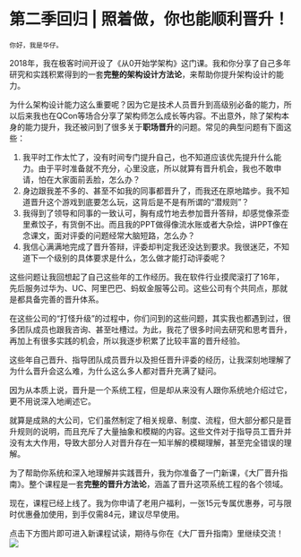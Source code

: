 # 第二季回归 | 照着做，你也能顺利晋升！

    你好，我是华仔。

2018年，我在极客时间开设了《从0开始学架构》这门课。我和你分享了自己多年研究和实践积累得到的一套**完整的架构设计方法论**，来帮助你提升架构设计的能力。

为什么架构设计能力这么重要呢？因为它是技术人员晋升到高级别必备的能力，所以后来我也在QCon等场合分享了架构师怎么成长等内容。不出意外，除了架构本身的能力提升，我还被问到了很多关于**职场晋升**的问题。常见的典型问题有下面这些：

1.  我平时工作太忙了，没有时间专门提升自己，也不知道应该优先提升什么能力。由于平时准备就不充分，心里没底，所以就算有晋升机会，我也不敢申请，怕在大家面前丢脸，怎么办？
2.  身边跟我差不多的、甚至不如我的同事都晋升了，而我还在原地踏步。我不知道晋升这个游戏到底要怎么玩，这背后是不是有所谓的“潜规则”？
3.  我得到了领导和同事的一致认可，胸有成竹地去参加晋升答辩，却感觉像茶壶里煮饺子，有货倒不出。而且我的PPT做得像流水账或者大杂烩，讲PPT像在念课文，面对评委的问题经常大脑短路，怎么办？
4.  我信心满满地完成了晋升答辩，评委却判定我还没达到要求。我很迷茫，不知道下一个级别的具体要求是什么，怎么做才能打动评委呢？

这些问题让我回想起了自己这些年的工作经历。我在软件行业摸爬滚打了16年，先后服务过华为、UC、阿里巴巴、蚂蚁金服等公司。这些公司有个共同点，那就是都具备完善的晋升体系。

在这些公司的“打怪升级”的过程中，你们问到的这些问题，其实我也都遇到过，很多团队成员也跟我咨询、甚至吐槽过。为此，我花了很多时间去研究和思考晋升，再加上有很多实践的机会，所以我逐步积累了比较丰富的晋升经验。

这些年自己晋升、指导团队成员晋升以及担任晋升评委的经历，让我深刻地理解了为什么晋升会这么难，为什么这么多人都对晋升充满了疑问。

因为从本质上说，晋升是一个系统工程，但是却从来没有人跟你系统地介绍过它，更不用说深入地阐述它。

就算是成熟的大公司，它们虽然制定了相关规章、制度、流程，但大部分都只是晋升规则的说明，而且充斥了大量抽象和模糊的内容。这些文件对于指导员工晋升并没有太大作用，导致大部分人对晋升存在一知半解的模糊理解，甚至完全错误的理解。

为了帮助你系统和深入地理解并实践晋升，我为你准备了一门新课，《大厂晋升指南》。整个课程是一套**完整的晋升方法论**，涵盖了晋升这项系统工程的各个领域。

现在，课程已经上线了。我为你申请了老用户福利，一张15元专属优惠券，可与限时优惠叠加使用，到手仅需84元，建议尽早使用。

点击下方图片即可进入新课程试读，期待与你在《大厂晋升指南》里继续交流！  
[![](https://static001.geekbang.org/resource/image/41/21/4193f3e6eca109b7030b885f015fa521.jpg)](https://time.geekbang.org/column/intro/366?utm_term=zeusVW2TG&utm_source=geektime-app&utm_medium=geektime&utm_campaign=100064501&utm_content=diyijiwenzhang)
    